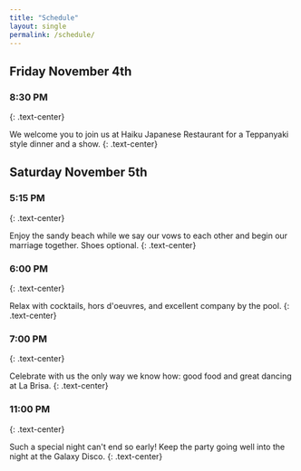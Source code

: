 ```yaml
---
title: "Schedule"
layout: single
permalink: /schedule/
---
```


## Friday November 4th

### 8:30 PM
{: .text-center}

We welcome you to join us at Haiku Japanese Restaurant for a Teppanyaki style
dinner and a show.
{: .text-center}

## Saturday November 5th

### 5:15 PM
{: .text-center}

Enjoy the sandy beach while we say our vows to each other and begin our
marriage together. Shoes optional.
{: .text-center}

### 6:00 PM
{: .text-center}

Relax with cocktails, hors d'oeuvres, and excellent company by the pool.
{: .text-center}

### 7:00 PM
{: .text-center}

Celebrate with us the only way we know how: good food and great dancing at La
Brisa.
{: .text-center}

### 11:00 PM
{: .text-center}

Such a special night can't end so early! Keep the party going well into the
night at the Galaxy Disco.
{: .text-center}
